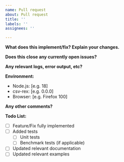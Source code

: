 ```yaml
---
name: Pull request
about: Pull request
title: ''
labels: ''
assignees: ''

---
```


<!-- First and foremost, thank you for taking the time to make middy better. You contribution helps everyone. -->

**What does this implement/fix? Explain your changes.**

**Does this close any currently open issues?**

**Any relevant logs, error output, etc?**

**Environment:**
 - Node.js: [e.g. 18]
 - csv-rex: [e.g. 0.0.0]
 - Browser: [e.g. Firefox 100]

**Any other comments?**

**Todo List:**
- [ ] Feature/Fix fully implemented
- [ ] Added tests
  - [ ] Unit tests
  - [ ] Benchmark tests (if applicable)
- [ ] Updated relevant documentation
- [ ] Updated relevant examples
